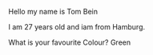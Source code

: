 Hello my name is Tom Bein 

I am 27 years old and iam from Hamburg.

What is your favourite Colour?
Green 
